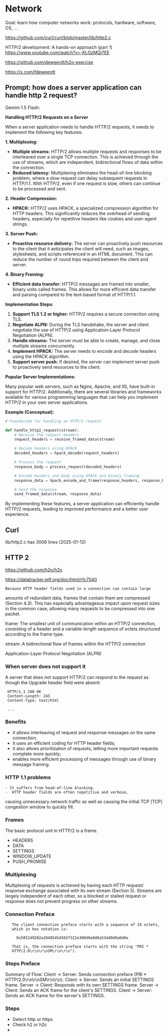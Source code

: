 # Network

Goal: learn how computer networks work: protocols, hardware, software, OS, ...

https://github.com/curl/curl/blob/master/lib/http2.c

HTTP/2 development: A hands-on approach (part 1)
https://www.youtube.com/watch?v=-KLGzMQj7EE

https://github.com/deweerdt/h2o-exercise

https://x.com/fdeweerdt

## Prompt: how does a server application can handle http 2 request?

Gemini 1.5 Flash:

**Handling HTTP/2 Requests on a Server**

When a server application needs to handle HTTP/2 requests, it needs to implement the following key features:

**1. Multiplexing:**
   - **Multiple streams:** HTTP/2 allows multiple requests and responses to be interleaved over a single TCP connection. This is achieved through the use of streams, which are independent, bidirectional flows of data within the connection.
   - **Reduced latency:** Multiplexing eliminates the head-of-line blocking problem, where a slow request can delay subsequent requests in HTTP/1.1. With HTTP/2, even if one request is slow, others can continue to be processed and sent.

**2. Header Compression:**
   - **HPACK:** HTTP/2 uses HPACK, a specialized compression algorithm for HTTP headers. This significantly reduces the overhead of sending headers, especially for repetitive headers like cookies and user-agent strings.

**3. Server Push:**
   - **Proactive resource delivery:** The server can proactively push resources to the client that it anticipates the client will need, such as images, stylesheets, and scripts referenced in an HTML document. This can reduce the number of round trips required between the client and server.

**4. Binary Framing:**
   - **Efficient data transfer:** HTTP/2 messages are framed into smaller, binary units called frames. This allows for more efficient data transfer and parsing compared to the text-based format of HTTP/1.1.

**Implementation Steps:**

1. **Support TLS 1.2 or higher:** HTTP/2 requires a secure connection using TLS.
2. **Negotiate ALPN:** During the TLS handshake, the server and client negotiate the use of HTTP/2 using Application-Layer Protocol Negotiation (ALPN).
3. **Handle streams:** The server must be able to create, manage, and close multiple streams concurrently.
4. **Implement HPACK:** The server needs to encode and decode headers using the HPACK algorithm.
5. **Support server push:** If desired, the server can implement server push to proactively send resources to the client.

**Popular Server Implementations:**

Many popular web servers, such as Nginx, Apache, and IIS, have built-in support for HTTP/2. Additionally, there are several libraries and frameworks available for various programming languages that can help you implement HTTP/2 in your own server applications.

**Example (Conceptual):**

```python
# Pseudocode for handling an HTTP/2 request

def handle_http2_request(stream):
    # Receive the request headers
    request_headers = receive_framed_data(stream)

    # Decode headers using HPACK
    decoded_headers = hpack_decode(request_headers)

    # Process the request
    response_body = process_request(decoded_headers)

    # Encode headers and body using HPACK and binary framing
    response_data = hpack_encode_and_frame(response_headers, response_body)

    # Send the response
    send_framed_data(stream, response_data)
```

By implementing these features, a server application can efficiently handle HTTP/2 requests, leading to improved performance and a better user experience.


## Curl

lib/http2.c has 3006 lines (2025-01-12)



## HTTP 2

https://github.com/h2o/h2o

https://datatracker.ietf.org/doc/html/rfc7540

    Because HTTP header fields used in a connection can contain large
   amounts of redundant data, frames that contain them are compressed
   (Section 4.3).  This has especially advantageous impact upon request
   sizes in the common case, allowing many requests to be compressed
   into one packet.

frame:  The smallest unit of communication within an HTTP/2
      connection, consisting of a header and a variable-length sequence
      of octets structured according to the frame type.

stream:  A bidirectional flow of frames within the HTTP/2 connection

Application-Layer Protocol Negotiation (ALPN)

### When server does not support it

   A server that does not support HTTP/2 can respond to the request as
   though the Upgrade header field were absent:

     HTTP/1.1 200 OK
     Content-Length: 243
     Content-Type: text/html

     ...

### Benefits

  - it allows interleaving of request and response messages on the same
   connection;
  - it uses an efficient coding for HTTP header fields;
  - it also allows prioritization of requests, letting more important
   requests complete more quickly;
  - enables more efficient processing of messages
   through use of binary message framing.

### HTTP 1.1 problems

    - It suffers from head-of-line blocking.
    -  HTTP header fields are often repetitive and verbose,
   causing unnecessary network traffic as well as causing the initial
   TCP [TCP] congestion window to quickly fill.

### Frames

The basic protocol unit in HTTP/2 is a frame.

  - HEADERS
  - DATA
  - SETTINGS
  - WINDOW_UPDATE
  - PUSH_PROMISE

### Multiplexing

Multiplexing of requests is achieved by having each HTTP request/
response exchange associated with its own stream (Section 5).
Streams are largely independent of each other, so a blocked or
stalled request or response does not prevent progress on other
streams.


### Connection Preface


```
   The client connection preface starts with a sequence of 24 octets,
   which in hex notation is:

     0x505249202a20485454502f322e300d0a0d0a534d0d0a0d0a

   That is, the connection preface starts with the string "PRI *
   HTTP/2.0\r\n\r\nSM\r\n\r\n").
```


### Steps Preface

Summary of Flow:
Client → Server: Sends connection preface (PRI * HTTP/2.0\r\n\r\nSM\r\n\r\n).
Client → Server: Sends an initial SETTINGS frame.
Server → Client: Responds with its own SETTINGS frame.
Server → Client: Sends an ACK frame for the client's SETTINGS.
Client → Server: Sends an ACK frame for the server's SETTINGS.

### Steps

  - Detect http or https
  - Check h2 or h2c
  - 
